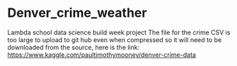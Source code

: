 # Denver_crime_weather
Lambda school data science build week project
The file for the crime CSV is too large to upload to git hub even when compressed so it will need to be downloaded from the source, here is the link:
https://www.kaggle.com/paultimothymooney/denver-crime-data
